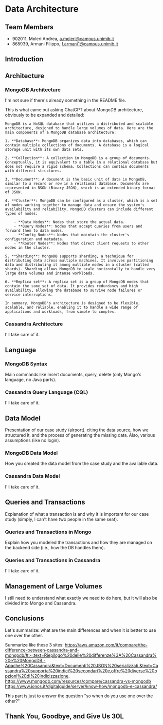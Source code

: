 # Data Architecture

## Team Members
- 902011, Moleri Andrea, a.moleri@campus.unimib.it
- 865939, Armani Filippo, f.armani1@campus.unimib.it

## Introduction


## Architecture

### MongoDB Architecture
I'm not sure if there's already something in the README file.

This is what came out asking ChatGPT about MongoDB architecture, obviously to be expanded and detailed:

```
MongoDB is a NoSQL database that utilizes a distributed and scalable architecture, designed to handle large volumes of data. Here are the main components of a MongoDB database architecture:

1. **Database**: MongoDB organizes data into databases, which can contain multiple collections of documents. A database is a logical storage unit with its own data sets.

2. **Collection**: A collection in MongoDB is a group of documents. Conceptually, it is equivalent to a table in a relational database but does not require a rigid schema. Collections can contain documents with different structures.

3. **Document**: A document is the basic unit of data in MongoDB, similar to a record or row in a relational database. Documents are represented in BSON (Binary JSON), which is an extended binary format of JSON.

4. **Cluster**: MongoDB can be configured as a cluster, which is a set of nodes working together to manage data and ensure the system's availability and reliability. MongoDB clusters can include different types of nodes:

    - **Data Nodes**: Nodes that store the actual data.
    - **Query Nodes**: Nodes that accept queries from users and forward them to data nodes.
    - **Config Nodes**: Nodes that maintain the cluster's configuration and metadata.
    - **Router Nodes**: Nodes that direct client requests to other nodes in the cluster.

5. **Sharding**: MongoDB supports sharding, a technique for distributing data across multiple machines. It involves partitioning data and distributing it among multiple nodes in a cluster (called shards). Sharding allows MongoDB to scale horizontally to handle very large data volumes and intense workloads.

6. **Replica set**: A replica set is a group of MongoDB nodes that contain the same set of data. It provides redundancy and high availability, allowing the database to survive node failures or service interruptions.

In summary, MongoDB's architecture is designed to be flexible, scalable, and reliable, enabling it to handle a wide range of applications and workloads, from simple to complex.
```

### Cassandra Architecture
I'll take care of it.

## Language
### MongoDB Syntax

Main commands like Insert documents, query, delete (only Mongo's language, no Java parts).

### Cassandra Query Language (CQL)

I'll take care of it.

## Data Model

Presentation of our case study (airport), citing the data source, how we structured it, and the process of generating the missing data.
Also, various assumptions (like no login).

### MongoDB Data Model

How you created the data model from the case study and the available data.

### Cassandra Data Model

I'll take care of it.

## Queries and Transactions
Explanation of what a transaction is and why it is important for our case study (simply, I can't have two people in the same seat).

### Queries and Transactions in Mongo
Explain how you modeled the transactions and how they are managed on the backend side (i.e., how the DB handles them).

### Queries and Transactions in Cassandra

I'll take care of it.

## Management of Large Volumes

I still need to understand what exactly we need to do here, but it will also be divided into Mongo and Cassandra.

## Conclusions

Let's summarize: what are the main differences and when it is better to use one over the other.

Summarize like these 3 sites:
https://aws.amazon.com/it/compare/the-difference-between-cassandra-and-mongodb/#:~:text=Riepilogo%20delle%20differenze%3A%20Cassandra%20e%20MongoDB,-Apache%20Cassandra&text=Documenti%20JSON%20serializzati.&text=Cassandra%20supporta%20indici%20secondari%20e,offre%20diverse%20opzioni%20di%20indicizzazione.
https://www.mongodb.com/resources/compare/cassandra-vs-mongodb
https://www.ionos.it/digitalguide/server/know-how/mongodb-e-cassandra/

This part is just to answer the question "so when do you use one over the other?"

## Thank You, Goodbye, and Give Us 30L